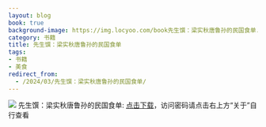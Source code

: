 ```yaml
---
layout: blog
book: true
background-image: https://img.locyoo.com/book先生馔：梁实秋唐鲁孙的民国食单.jpg
category: 书籍
title: 先生馔：梁实秋唐鲁孙的民国食单
tags:
- 书籍
- 美食
redirect_from:
  - /2024/03/先生馔：梁实秋唐鲁孙的民国食单/
---
```

![](https://img.locyoo.com/book先生馔：梁实秋唐鲁孙的民国食单.jpg)
先生馔：梁实秋唐鲁孙的民国食单: <a name = "ref1" href="https://url18.ctfile.com/f/50983618-1345419430-2254ac?p=3619">点击下载</a>，访问密码请点击右上方“关于”自行查看